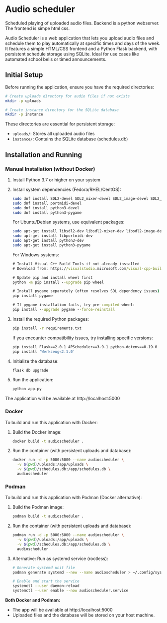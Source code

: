 # Audio scheduler

Scheduled playing of uploaded audio files. Backend is a python webserver. The frontend is simpe html css.

Audio Scheduler is a web application that lets you upload audio files and schedule them to play automatically at specific times and days of the week. It features a simple HTML/CSS frontend and a Python Flask backend, with persistent schedule storage using SQLite. Ideal for use cases like automated school bells or timed announcements.

## Initial Setup

Before running the application, ensure you have the required directories:

```bash
# Create uploads directory for audio files if not exists
mkdir -p uploads

# Create instance directory for the SQLite database
mkdir -p instance
```

These directories are essential for persistent storage:
- `uploads/`: Stores all uploaded audio files
- `instance/`: Contains the SQLite database (schedules.db)

## Installation and Running

### Manual Installation (without Docker)

1. Install Python 3.7 or higher on your system

2. Install system dependencies (Fedora/RHEL/CentOS):
	```bash
	sudo dnf install SDL2-devel SDL2_mixer-devel SDL2_image-devel SDL2_ttf-devel
	sudo dnf install portmidi-devel
	sudo dnf install python3-devel
	sudo dnf install python3-pygame
	```

	For Ubuntu/Debian systems, use equivalent packages:
	```bash
	sudo apt-get install libsdl2-dev libsdl2-mixer-dev libsdl2-image-dev libsdl2-ttf-dev
	sudo apt-get install libportmidi-dev
	sudo apt-get install python3-dev
	sudo apt-get install python3-pygame
	```

	For Windows systems:
	```cmd
	# Install Visual C++ Build Tools if not already installed
	# Download from: https://visualstudio.microsoft.com/visual-cpp-build-tools/
	
	# Update pip and install wheel first
	python -m pip install --upgrade pip wheel
	
	# Install pygame separately (often resolves SDL dependency issues)
	pip install pygame
	
	# If pygame installation fails, try pre-compiled wheel:
	pip install --upgrade pygame --force-reinstall
	```

3. Install the required Python packages:
	```bash
	pip install -r requirements.txt
	```

	If you encounter compatibility issues, try installing specific versions:
	```bash
	pip install Flask==2.0.1 APScheduler==3.9.1 python-dotenv==0.19.0
	pip install 'Werkzeug<2.1.0'
	```

4. Initialize the database:
	```bash
	flask db upgrade
	```

5. Run the application:
	```bash
	python app.py
	```

The application will be available at http://localhost:5000

### Docker

To build and run this application with Docker:

1. Build the Docker image:
	```bash
	docker build -t audioscheduler .
	```

2. Run the container (with persistent uploads and database):
	```bash
	docker run -d -p 5000:5000 --name audioscheduler \
	  -v $(pwd)/uploads:/app/uploads \
	  -v $(pwd)/schedules.db:/app/schedules.db \
	  audioscheduler
	```

### Podman

To build and run this application with Podman (Docker alternative):

1. Build the Podman image:
	```bash
	podman build -t audioscheduler .
	```

2. Run the container (with persistent uploads and database):
	```bash
	podman run -d -p 5000:5000 --name audioscheduler \
	  -v $(pwd)/uploads:/app/uploads \
	  -v $(pwd)/schedules.db:/app/schedules.db \
	  audioscheduler
	```

3. Alternative: Run as systemd service (rootless):
	```bash
	# Generate systemd unit file
	podman generate systemd --new --name audioscheduler > ~/.config/systemd/user/audioscheduler.service
	
	# Enable and start the service
	systemctl --user daemon-reload
	systemctl --user enable --now audioscheduler.service
	```

**Both Docker and Podman:**
- The app will be available at http://localhost:5000
- Uploaded files and the database will be stored on your host machine.